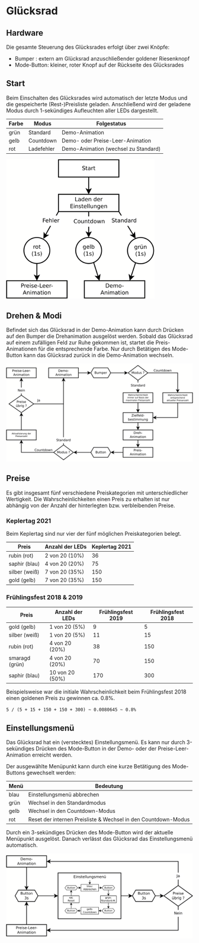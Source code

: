 # Glücksrad

## Hardware
Die gesamte Steuerung des Glücksrades erfolgt über zwei Knöpfe:

- Bumper     : extern am Glücksrad anzuschließender goldener Riesenknopf
- Mode-Button: kleiner, roter Knopf auf der Rückseite des Glücksrades

## Start
Beim Einschalten des Glücksrades wird automatisch der letzte Modus und die gespeicherte (Rest-)Preisliste geladen.
Anschließend wird der geladene Modus durch 1-sekündiges Aufleuchten aller LEDs dargestellt.

| Farbe | Modus      | Folgestatus                          |
| ----- | ---------- | ------------------------------------ |
| grün  | Standard   | Demo-Animation                       |
| gelb  | Countdown  | Demo- oder Preise-Leer-Animation     |
| rot   | Ladefehler | Demo-Animation (wechsel zu Standard) |

<img src="../../Bilder/Diagramme/start.png"      width="400">

## Drehen & Modi
Befindet sich das Glücksrad in der Demo-Animation kann durch Drücken auf den Bumper die Drehanimation ausgelöst werden.
Sobald das Glücksrad auf einem zufälligen Feld zur Ruhe gekommen ist, startet die Preis-Animationen für die entsprechende Farbe.
Nur durch Betätigen des Mode-Button kann das Glücksrad zurück in die Demo-Animation wechseln.

<img src="../../Bilder/Diagramme/drehen.png"     width="800">


## Preise
Es gibt insgesamt fünf verschiedene Preiskategorien mit unterschiedlicher Wertigkeit.
Die Wahrscheinlichkeiten einen Preis zu erhalten ist nur abhängig von der Anzahl der hinterlegten bzw. verbleibenden Preise.


### Keplertag 2021
Beim Keplertag sind nur vier der fünf möglichen Preiskategorien belegt.

| Preis          | Anzahl der LEDs | Keplertag 2021 |
| -------------- | --------------- | -------------- |
| rubin   (rot)  |  2 von 20 (10%) |    36          |
| saphir  (blau) |  4 von 20 (20%) |    75          |
| silber  (weiß) |  7 von 20 (35%) |   150          |
| gold    (gelb) |  7 von 20 (35%) |   150          |

### Frühlingsfest 2018 & 2019

| Preis          | Anzahl der LEDs | Frühlingsfest 2019 | Frühlingsfest 2018 |
| -------------- | --------------- | ------------------ | ------------------ |
| gold    (gelb) |  1 von 20 (5%)  |     9              |     5              |
| silber  (weiß) |  1 von 20 (5%)  |    11              |    15              |
| rubin   (rot)  |  4 von 20 (20%) |    38              |   150              |
| smaragd (grün) |  4 von 20 (20%) |    70              |   150              |
| saphir  (blau) | 10 von 20 (50%) |   170              |   300              |

Beispielsweise war die initiale Wahrscheinlichkeit beim Frühlingsfest 2018 einen goldenen Preis zu gewinnen ca. 0.8%.

    5 / (5 + 15 + 150 + 150 + 300) ~ 0.0080645 ~ 0.8%

## Einstellungsmenü

Das Glücksrad hat ein (verstecktes) Einstellungsmenü.
Es kann nur durch 3-sekündiges Drücken des Mode-Button in der Demo- oder der Preise-Leer-Animation erreicht werden.

Der ausgewählte Menüpunkt kann durch eine kurze Betätigung des Mode-Buttons gewechselt werden:

| Menü | Bedeutung                           |
| ---- | ----------------------------------- |
| blau | Einstellungsmenü abbrechen          |
| grün | Wechsel in den Standardmodus        |
| gelb | Wechsel in den Countdown-Modus      |
| rot  | Reset der internen Preisliste & Wechsel in den Countdown-Modus |

Durch ein 3-sekündiges Drücken des Mode-Button wird der aktuelle Menüpunkt ausgelöst.
Danach verlässt das Glücksrad das Einstellungsmenü automatisch.

<img src="../../Bilder/Diagramme/menue.png"     width="800">
